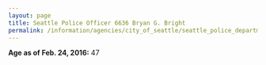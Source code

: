 ```yaml
---
layout: page
title: Seattle Police Officer 6636 Bryan G. Bright
permalink: /information/agencies/city_of_seattle/seattle_police_department/copbook/6636/
---
```


**Age as of Feb. 24, 2016:** 47

